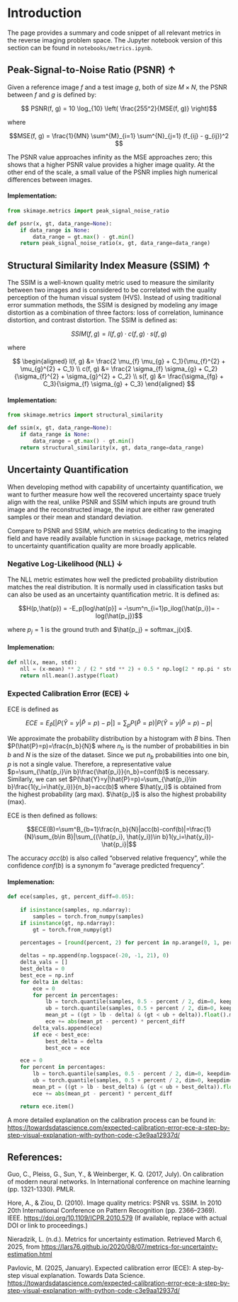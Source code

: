# Introduction

The page provides a summary and code snippet of all relevant metrics in the reverse imaging problem space. The Jupyter notebook version of this section can be found in `notebooks/metrics.ipynb`.

## Peak-Signal-to-Noise Ratio (PSNR) $\uparrow$

Given a reference image $f$ and a test image $g$, both of size $M \times N$, the PSNR between $f$ and $g$ is defined by:

$$
PSNR(f, g) = 10 \log_{10} \left( \frac{255^2}{MSE(f, g)} \right)$$

where

$$MSE(f, g) = \frac{1}{MN} \sum^{M}_{i=1} \sum^{N}_{j=1} (f_{ij} - g_{ij})^2
$$

The PSNR value approaches infinity as the MSE approaches zero; this shows that a higher PSNR value provides a higher image quality. At the other end of the scale, a small value of the PSNR implies high numerical differences between images.

#### Implementation:

```python
from skimage.metrics import peak_signal_noise_ratio

def psnr(x, gt, data_range=None):
    if data_range is None:
        data_range = gt.max() - gt.min()
    return peak_signal_noise_ratio(x, gt, data_range=data_range)
```

## Structural Similarity Index Measure (SSIM) $\uparrow$

The SSIM is a well-known quality metric used to measure the similarity between two images and is considered to be correlated with the quality perception of the human visual system (HVS). Instead of using traditional error summation methods, the SSIM is designed by modeling any image distortion as a combination of three factors: loss of correlation, luminance distortion, and contrast distortion. The SSIM is defined as:

$$
SSIM(f, g) = l(f, g) \cdot c(f, g) \cdot s(f, g)
$$

where

$$
\begin{aligned}
    l(f, g) &= \frac{2 \mu_{f} \mu_{g} + C_1}{\mu_{f}^{2} + \mu_{g}^{2} + C_1} \\
    c(f, g) &= \frac{2 \sigma_{f} \sigma_{g} + C_2}{\sigma_{f}^{2} + \sigma_{g}^{2} + C_2} \\
    s(f, g) &= \frac{\sigma_{fg} + C_3}{\sigma_{f} \sigma_{g} + C_3}
\end{aligned}
$$

#### Implementation:

```python
from skimage.metrics import structural_similarity

def ssim(x, gt, data_range=None):
    if data_range is None:
        data_range = gt.max() - gt.min()
    return structural_similarity(x, gt, data_range=data_range)
```

## Uncertainty Quantification

When developing method with capability of uncertainty quantification, we want to further measure how well the recovered uncertainty space truely align with the real, unlike PSNR and SSIM which inputs are ground truth image and the reconstructed image, the input are either raw generated samples or their mean and standard deviation.

Compare to PSNR and SSIM, which are metrics dedicating to the imaging field and have readily available function in `skimage` package, metrics related to uncertainty quantification quality are more broadly applicable.

### Negative Log-Likelihood (NLL) $\downarrow$

The NLL metric estimates how well the predicted probability distribution matches the real distribution. It is normally used in classification tasks but can also be used as an uncertainty quantification metric. It is defined as:

$$H(p,\hat{p}) = -E_p[log\hat{p}] = -\sum^n_{i=1}p_ilog(\hat{p_i})= -log(\hat{p_j})$$

where $p_j=1$ is the ground truth and $\hat{p_j} = softmax_j(x)$. 


#### Implemenation:
```python
def nll(x, mean, std):
    nll = (x-mean) ** 2 / (2 * std ** 2) + 0.5 * np.log(2 * np.pi * std ** 2)
    return nll.mean().astype(float)
```
<!-- 
### Out of Distribution Rate (OODR)

#### Implemenation:
```python
def oodr(x, mean, std, threshold=4.0):
    ratio = np.abs(mean-x)/std
    return (ratio > threshold).mean()
``` -->

### Expected Calibration Error (ECE) $\downarrow$

ECE is defined as

$$ECE=E_{\hat{P}}[|P(\hat{Y}=y|\hat{P}=p)-p|]=\sum_p P(\hat{P}=p)|P(\hat{Y}=y|\hat{P}=p)-p|$$


We approximate the probability distribution by a histogram with $B$ bins. Then $P(\hat{P}=p)=\frac{n_b}{N}$ where $n_b$ is the number of probabilities in bin $b$ and $N$ is the size of the dataset. Since we put $n_b$ probabilities into one bin, $p$ is not a single value. Therefore, a representative value $p=\sum_{\hat{p_i}\in b}\frac{\hat{p_i}}{n_b}=conf(b)$ is necessary. Similarly, we can set $P(\hat{Y}=y|\hat{P}=p)=\sum_{\hat{p_i}\in b}\frac{1(y_i=\hat{y_i})}{n_b}=acc(b)$ where $\hat{y_i}$ is obtained from the highest probability (arg max). $\hat{p_i}$ is also the highest probability (max).

ECE is then defined as follows:

$$ECE(B)=\sum^B_{b=1}\frac{n_b}{N}|acc(b)-conf(b)|=\frac{1}{N}\sum_{b\in B}|\sum_{(\hat{p_i}, \hat{y_i})\in b}1(y_i=\hat{y_i})-\hat{p_i}|$$

The accuracy $acc(b)$ is also called “observed relative frequency”, while the confidence $conf(b)$ is a synonym fo “average predicted frequency”.

#### Implemenation:
```python
def ece(samples, gt, percent_diff=0.05):
    
    if isinstance(samples, np.ndarray):
        samples = torch.from_numpy(samples)
    if isinstance(gt, np.ndarray):
        gt = torch.from_numpy(gt)
        
    percentages = [round(percent, 2) for percent in np.arange(0, 1, percent_diff)]

    deltas = np.append(np.logspace(-20, -1, 21), 0)
    delta_vals = []
    best_delta = 0
    best_ece = np.inf
    for delta in deltas:
        ece = 0
        for percent in percentages:
            lb = torch.quantile(samples, 0.5 - percent / 2, dim=0, keepdim=True)
            ub = torch.quantile(samples, 0.5 + percent / 2, dim=0, keepdim=True)
            mean_pt = ((gt > lb - delta) & (gt < ub + delta)).float().mean()
            ece += abs(mean_pt - percent) * percent_diff
        delta_vals.append(ece)
        if ece < best_ece:
            best_delta = delta
            best_ece = ece

    ece = 0
    for percent in percentages:
        lb = torch.quantile(samples, 0.5 - percent / 2, dim=0, keepdim=True)
        ub = torch.quantile(samples, 0.5 + percent / 2, dim=0, keepdim=True)
        mean_pt = ((gt > lb - best_delta) & (gt < ub + best_delta)).float().mean()
        ece += abs(mean_pt - percent) * percent_diff

    return ece.item()
```

A more detailed explanation on the calibration process can be found in: https://towardsdatascience.com/expected-calibration-error-ece-a-step-by-step-visual-explanation-with-python-code-c3e9aa12937d/



## References:

Guo, C., Pleiss, G., Sun, Y., & Weinberger, K. Q. (2017, July). On calibration of modern neural networks. In International conference on machine learning (pp. 1321-1330). PMLR.

Hore, A., & Ziou, D. (2010). Image quality metrics: PSNR vs. SSIM. In 2010 20th International Conference on Pattern Recognition (pp. 2366–2369). IEEE. https://doi.org/10.1109/ICPR.2010.579 (If available, replace with actual DOI or link to proceedings.)

Nieradzik, L. (n.d.). Metrics for uncertainty estimation. Retrieved March 6, 2025, from https://lars76.github.io/2020/08/07/metrics-for-uncertainty-estimation.html

Pavlovic, M. (2025, January). Expected calibration error (ECE): A step-by-step visual explanation. Towards Data Science. https://towardsdatascience.com/expected-calibration-error-ece-a-step-by-step-visual-explanation-with-python-code-c3e9aa12937d/
